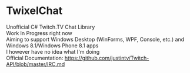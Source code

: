 # TwixelChat
Unofficial C# Twitch.TV Chat Library  
Work In Progress right now  
Aiming to support Windows Desktop (WinForms, WPF, Console, etc.) and Windows 8.1/Windows Phone 8.1 apps  
I however have no idea what I'm doing  
Official Documentation: https://github.com/justintv/Twitch-API/blob/master/IRC.md  
